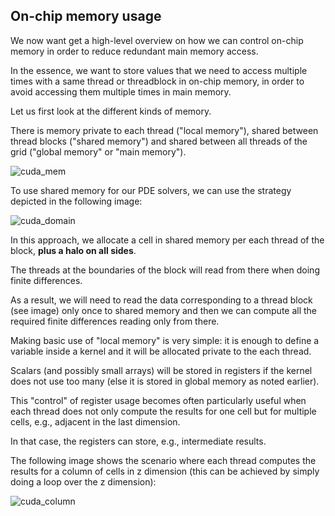 <!--This file was generated, do not modify it.-->
## On-chip memory usage

We now want get a high-level overview on how we can control on-chip memory in order to reduce redundant main memory access.

In the essence, we want to store values that we need to access multiple times with a same thread or threadblock in on-chip memory, in order to avoid accessing them multiple times in main memory.

Let us first look at the different kinds of memory.

There is memory private to each thread ("local memory"), shared between thread blocks ("shared memory") and shared between all threads of the grid ("global memory" or "main memory").

![cuda_mem](../assets/literate_figures/l10_cuda_mem.png)

To use shared memory for our PDE solvers, we can use the strategy depicted in the following image:

![cuda_domain](../assets/literate_figures/l10_cuda_domain.png)

In this approach, we allocate a cell in shared memory per each thread of the block, **plus a halo on all sides**.

The threads at the boundaries of the block will read from there when doing finite differences.

As a result, we will need to read the data corresponding to a thread block (see image) only once to shared memory and then we can compute all the required finite differences reading only from there.

Making basic use of "local memory" is very simple: it is enough to define a variable inside a kernel and it will be allocated private to the each thread.

Scalars (and possibly small arrays) will be stored in registers if the kernel does not use too many (else it is stored in global memory as noted earlier).

This "control" of register usage becomes often particularly useful when each thread does not only compute the results for one cell but for multiple cells, e.g., adjacent in the last dimension.

In that case, the registers can store, e.g., intermediate results.

The following image shows the scenario where each thread computes the results for a column of cells in z dimension (this can be achieved by simply doing a loop over the z dimension):

![cuda_column](../assets/literate_figures/l10_cuda_column.png)

